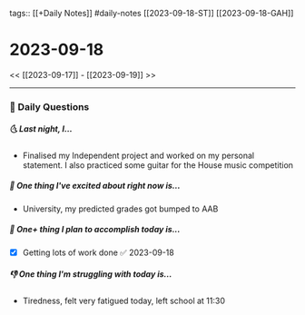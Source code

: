 tags:: [[+Daily Notes]] #daily-notes [[2023-09-18-ST]] [[2023-09-18-GAH]]

# 2023-09-18

<< [[2023-09-17]] - [[2023-09-19]] >>

---
### 📅 Daily Questions
##### 🌜 Last night, I...
- Finalised my Independent project and worked on my personal statement. I also practiced some guitar for the House music competition

##### 🙌 One thing I've excited about right now is...
- University, my predicted grades got bumped to AAB

##### 🚀 One+ thing I plan to accomplish today is...
- [x] Getting lots of work done ✅ 2023-09-18

##### 👎 One thing I'm struggling with today is...
- Tiredness, felt very fatigued today, left school at 11:30